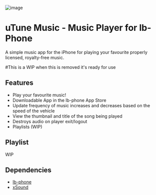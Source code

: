 ![image](https://github.com/user-attachments/assets/64c7ca15-9984-4b08-aaef-f7ed428c7bce)

# uTune Music - Music Player for lb-Phone

A simple music app for the iPhone for playing your favourite properly licensed, royalty-free music.

#This is a WIP when this is removed it's ready for use


## Features
- Play your favourite music!
- Downloadable App in the lb-phone App Store
- Update frequency of music increases and decreases based on the speed of the vehicle
- View the thumbnail and title of the song being played
- Destroys audio on player exit/logout
- Playlists (WIP)


## Playlist

WIP

## Dependencies
- [lb-phone](https://lbscripts.com/phone)
- [xSound](https://github.com/Xogy/xsound/)
